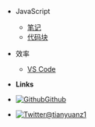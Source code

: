 - JavaScript
  - [笔记](js/note.md)
  - [代码块](js/code-snippets.md)

- 效率
  - [VS Code](effective/vscode.md)
- **Links**
- [![Github](https://icongram.jgog.in/simple/github.svg?color=808080&size=16)Github](https://github.com/tianyuan233)
- [![Twitter](https://icongram.jgog.in/simple/twitter.svg?colored&size=16)@tianyuanz1](http://twitter.com/tianyuanz1)